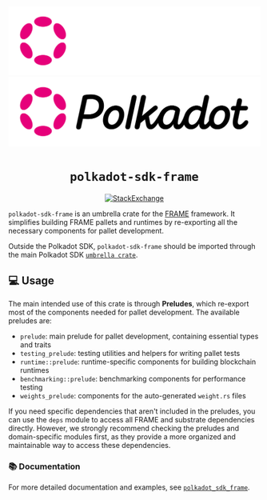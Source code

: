 <div align="center">

![SDK Logo](../../../docs/images/Polkadot_Logo_Horizontal_Pink_White.png#gh-dark-mode-only)
![SDK Logo](../../../docs/images/Polkadot_Logo_Horizontal_Pink_Black.png#gh-light-mode-only)

<!-- markdownlint-disable-next-line MD044 -->

# `polkadot-sdk-frame`

[![StackExchange](https://img.shields.io/badge/StackExchange-Community%20&%20Support-222222?logo=stackexchange)](https://substrate.stackexchange.com/)

</div>

`polkadot-sdk-frame` is an umbrella crate for the [FRAME](https://docs.polkadot.com/polkadot-protocol/glossary/#frame-framework-for-runtime-aggregation-of-modularized-entities) framework. It simplifies building FRAME pallets and runtimes by re-exporting all the necessary components for pallet development.

Outside the Polkadot SDK, `polkadot-sdk-frame` should be imported through the main Polkadot SDK [`umbrella crate`](../../../umbrella/src/lib.rs).

## 💻 Usage

The main intended use of this crate is through **Preludes**, which re-export most of the components needed for pallet development. The available preludes are:

- `prelude`: main prelude for pallet development, containing essential types and traits
- `testing_prelude`: testing utilities and helpers for writing pallet tests
- `runtime::prelude`: runtime-specific components for building blockchain runtimes
- `benchmarking::prelude`: benchmarking components for performance testing
- `weights_prelude`: components for the auto-generated `weight.rs` files

If you need specific dependencies that aren't included in the preludes, you can use the `deps` module to access all FRAME and substrate dependencies directly. However, we strongly recommend checking the preludes and domain-specific modules first, as they provide a more organized and maintainable way to access these dependencies.

### 📚 Documentation

For more detailed documentation and examples, see [`polkadot_sdk_frame`](https://paritytech.github.io/polkadot-sdk/master/polkadot_sdk_frame/index.html).